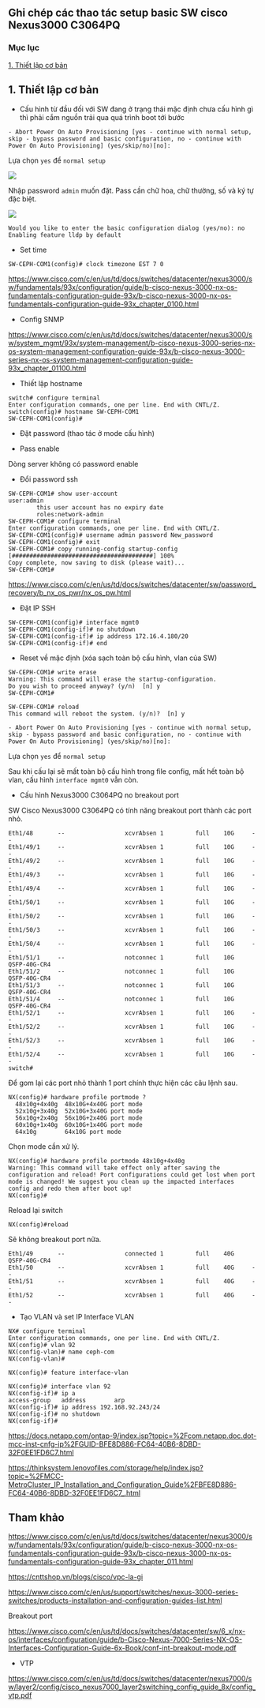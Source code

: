 ## Ghi chép các thao tác setup basic SW cisco Nexus3000 C3064PQ

### Mục lục

[1. Thiết lập cơ bản](#coban)<br>

<a name="default"></a>
## 1. Thiết lập cơ bản

- Cấu hình từ đầu đối với SW đang ở trạng thái mặc định chưa cấu hình gì thì phải cắm nguồn trải qua quá trình boot tới bước 

```
- Abort Power On Auto Provisioning [yes - continue with normal setup, skip - bypass password and basic configuration, no - continue with Power On Auto Provisioning] (yes/skip/no)[no]:
```

Lựa chọn `yes` để `normal setup`

![](../images/cisco-nexus-3064-setup-basic/Screenshot_1057.png)

Nhập password `admin` muốn đặt. Pass cần chữ hoa, chữ thường, số và ký tự đặc biệt.

![](../images/cisco-nexus-3064-setup-basic/Screenshot_1058.png)

```
Would you like to enter the basic configuration dialog (yes/no): no
Enabling feature lldp by default
```

- Set time

```
SW-CEPH-COM1(config)# clock timezone EST 7 0
```

https://www.cisco.com/c/en/us/td/docs/switches/datacenter/nexus3000/sw/fundamentals/93x/configuration/guide/b-cisco-nexus-3000-nx-os-fundamentals-configuration-guide-93x/b-cisco-nexus-3000-nx-os-fundamentals-configuration-guide-93x_chapter_0100.html

- Config SNMP

https://www.cisco.com/c/en/us/td/docs/switches/datacenter/nexus3000/sw/system_mgmt/93x/system-management/b-cisco-nexus-3000-series-nx-os-system-management-configuration-guide-93x/b-cisco-nexus-3000-series-nx-os-system-management-configuration-guide-93x_chapter_01100.html

- Thiết lập hostname

```
switch# configure terminal
Enter configuration commands, one per line. End with CNTL/Z.
switch(config)# hostname SW-CEPH-COM1
SW-CEPH-COM1(config)#
```

- Đặt password (thao tác ở mode cấu hình)

+ Pass enable

Dòng server không có password enable

+ Đổi password ssh

```
SW-CEPH-COM1# show user-account
user:admin
        this user account has no expiry date
        roles:network-admin
SW-CEPH-COM1# configure terminal
Enter configuration commands, one per line. End with CNTL/Z.
SW-CEPH-COM1(config)# username admin password New_password
SW-CEPH-COM1(config)# exit
SW-CEPH-COM1# copy running-config startup-config
[########################################] 100%
Copy complete, now saving to disk (please wait)...
SW-CEPH-COM1#
```

https://www.cisco.com/c/en/us/td/docs/switches/datacenter/sw/password_recovery/b_nx_os_pwr/nx_os_pw.html

- Đặt IP SSH

```
SW-CEPH-COM1(config)# interface mgmt0
SW-CEPH-COM1(config-if)# no shutdown
SW-CEPH-COM1(config-if)# ip address 172.16.4.180/20
SW-CEPH-COM1(config-if)# end
```

- Reset về mặc định (xóa sạch toàn bộ cấu hình, vlan của SW)

```
SW-CEPH-COM1# write erase
Warning: This command will erase the startup-configuration.
Do you wish to proceed anyway? (y/n)  [n] y
SW-CEPH-COM1#
```

```
SW-CEPH-COM1# reload
This command will reboot the system. (y/n)?  [n] y
```

```
- Abort Power On Auto Provisioning [yes - continue with normal setup, skip - bypass password and basic configuration, no - continue with Power On Auto Provisioning] (yes/skip/no)[no]:
```

Lựa chọn `yes` để `normal setup`

Sau khi cấu lại sẽ mất toàn bộ cấu hình trong file config, mất hết toàn bộ vlan, cấu hình `interface mgmt0` vẫn còn.

- Cấu hình Nexus3000 C3064PQ no breakout port

SW Cisco Nexus3000 C3064PQ có tính năng breakout port thành các port nhỏ.

```
Eth1/48       --                 xcvrAbsen 1         full    10G     --
Eth1/49/1     --                 xcvrAbsen 1         full    10G     --
Eth1/49/2     --                 xcvrAbsen 1         full    10G     --
Eth1/49/3     --                 xcvrAbsen 1         full    10G     --
Eth1/49/4     --                 xcvrAbsen 1         full    10G     --
Eth1/50/1     --                 xcvrAbsen 1         full    10G     --
Eth1/50/2     --                 xcvrAbsen 1         full    10G     --
Eth1/50/3     --                 xcvrAbsen 1         full    10G     --
Eth1/50/4     --                 xcvrAbsen 1         full    10G     --
Eth1/51/1     --                 notconnec 1         full    10G     QSFP-40G-CR4
Eth1/51/2     --                 notconnec 1         full    10G     QSFP-40G-CR4
Eth1/51/3     --                 notconnec 1         full    10G     QSFP-40G-CR4
Eth1/51/4     --                 notconnec 1         full    10G     QSFP-40G-CR4
Eth1/52/1     --                 xcvrAbsen 1         full    10G     --
Eth1/52/2     --                 xcvrAbsen 1         full    10G     --
Eth1/52/3     --                 xcvrAbsen 1         full    10G     --
Eth1/52/4     --                 xcvrAbsen 1         full    10G     --
switch#
```

Để gom lại các port nhỏ thành 1 port chính thực hiện các câu lệnh sau.

```
NX(config)# hardware profile portmode ?
  48x10g+4x40g  48x10G+4x40G port mode
  52x10g+3x40g  52x10G+3x40G port mode
  56x10g+2x40g  56x10G+2x40G port mode
  60x10g+1x40g  60x10G+1x40G port mode
  64x10g        64x10G port mode
```

Chọn mode cần xử lý.

```
NX(config)# hardware profile portmode 48x10g+4x40g
Warning: This command will take effect only after saving the configuration and reload! Port configurations could get lost when port mode is changed! We suggest you clean up the impacted interfaces config and redo them after boot up!
NX(config)#
```

Reload lại switch

```
NX(config)#reload
```

Sẽ không breakout port nữa.

```
Eth1/49       --                 connected 1         full    40G     QSFP-40G-CR4
Eth1/50       --                 xcvrAbsen 1         full    40G     --
Eth1/51       --                 xcvrAbsen 1         full    40G     --
Eth1/52       --                 xcvrAbsen 1         full    40G     --
```

- Tạo VLAN và set IP Interface VLAN

```
NX# configure terminal
Enter configuration commands, one per line. End with CNTL/Z.
NX(config)# vlan 92
NX(config-vlan)# name ceph-com
NX(config-vlan)#
```

```
NX(config)# feature interface-vlan
```

```
NX(config)# interface vlan 92
NX(config-if)# ip a
access-group   address        arp
NX(config-if)# ip address 192.168.92.243/24
NX(config-if)# no shutdown
NX(config-if)#
```


https://docs.netapp.com/ontap-9/index.jsp?topic=%2Fcom.netapp.doc.dot-mcc-inst-cnfg-ip%2FGUID-BFE8D886-FC64-40B6-8DBD-32F0EE1FD6C7.html

https://thinksystem.lenovofiles.com/storage/help/index.jsp?topic=%2FMCC-MetroCluster_IP_Installation_and_Configuration_Guide%2FBFE8D886-FC64-40B6-8DBD-32F0EE1FD6C7_.html



## Tham khảo

https://www.cisco.com/c/en/us/td/docs/switches/datacenter/nexus3000/sw/fundamentals/93x/configuration/guide/b-cisco-nexus-3000-nx-os-fundamentals-configuration-guide-93x/b-cisco-nexus-3000-nx-os-fundamentals-configuration-guide-93x_chapter_011.html

https://cnttshop.vn/blogs/cisco/vpc-la-gi

https://www.cisco.com/c/en/us/support/switches/nexus-3000-series-switches/products-installation-and-configuration-guides-list.html

Breakout port

https://www.cisco.com/c/en/us/td/docs/switches/datacenter/sw/6_x/nx-os/interfaces/configuration/guide/b-Cisco-Nexus-7000-Series-NX-OS-Interfaces-Configuration-Guide-6x-Book/conf-int-breakout-mode.pdf

- VTP

https://www.cisco.com/c/en/us/td/docs/switches/datacenter/nexus7000/sw/layer2/config/cisco_nexus7000_layer2switching_config_guide_8x/config_vtp.pdf












